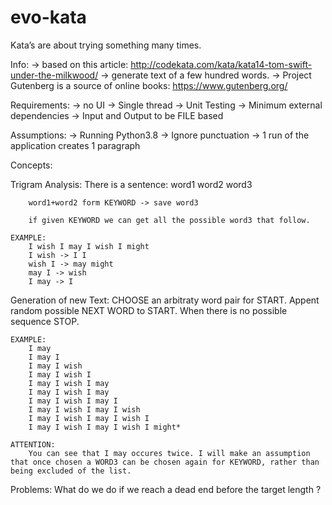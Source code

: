 # evo-kata
Kata’s are about trying something many times.

Info: 
    -> based on this article: http://codekata.com/kata/kata14-tom-swift-under-the-milkwood/
    -> generate text of a few hundred words. 
    -> Project Gutenberg is a source of online books: https://www.gutenberg.org/

Requirements: 
    -> no UI
    -> Single thread
    -> Unit Testing
    -> Minimum external dependencies 
    -> Input and Output to be FILE based

Assumptions:
    -> Running Python3.8
    -> Ignore punctuation
    -> 1 run of the application creates 1 paragraph

Concepts:

Trigram Analysis: 
    There is a sentence: 
        word1 word2 word3 

        word1+word2 form KEYWORD -> save word3 

        if given KEYWORD we can get all the possible word3 that follow. 

    EXAMPLE:
        I wish I may I wish I might 
        I wish -> I I
        wish I -> may might
        may I -> wish
        I may -> I

Generation of new Text:
    CHOOSE an arbitraty word pair for START.
    Appent random possible NEXT WORD to START. 
    When there is no possible sequence STOP. 

    EXAMPLE:
        I may 
        I may I
        I may I wish
        I may I wish I
        I may I wish I may
        I may I wish I may
        I may I wish I may I
        I may I wish I may I wish
        I may I wish I may I wish I 
        I may I wish I may I wish I might*

    ATTENTION:
        You can see that I may occures twice. I will make an assumption that once chosen a WORD3 can be chosen again for KEYWORD, rather than being excluded of the list. 

Problems:
    What do we do if we reach a dead end before the target length ? 

